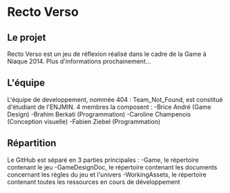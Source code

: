 Recto Verso
===========
Le projet
---------
Recto Verso est un jeu de réflexion réalisé dans le cadre de la Game à Niaque 2014. Plus d'informations prochainement...

L'équipe
--------
L'équipe de developpement, nommée 404 : Team_Not_Found, est constitué d'étudiant de l'ENJMIN. 4 membres la composent :
-Brice André (Game Design)
-Brahim Berkati (Programmation)
-Caroline Champenois (Conception visuelle)
-Fabien Ziebel (Programmation)

Répartition
------------
Le GitHub est séparé en 3 parties principales :
-Game, le répertoire contenant le jeu
-GameDesignDoc, le répertoire contenant les documents concernant les règles du jeu et l'univers
-WorkingAssets, le répertoire contenant toutes les ressources en cours de développement
